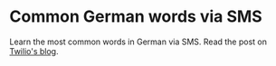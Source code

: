 # Common German words via SMS

Learn the most common words in German via SMS. Read the post on
[Twilio's blog](https://www.twilio.com/blog/tag/python).
